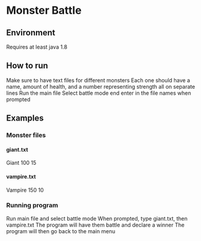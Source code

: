 # Monster Battle
## Environment
Requires at least java 1.8

## How to run
Make sure to have text files for different monsters
Each one should have a name, amount of health, and a number representing strength all on separate lines
Run the main file
Select battle mode end enter in the file names when prompted

## Examples
### Monster files
#### giant.txt
Giant
100
15
#### vampire.txt
Vampire
150
10
### Running program 
Run main file and select battle mode
When prompted, type giant.txt, then vampire.txt
The program will have them battle and declare a winner 
The program will then go back to the main menu